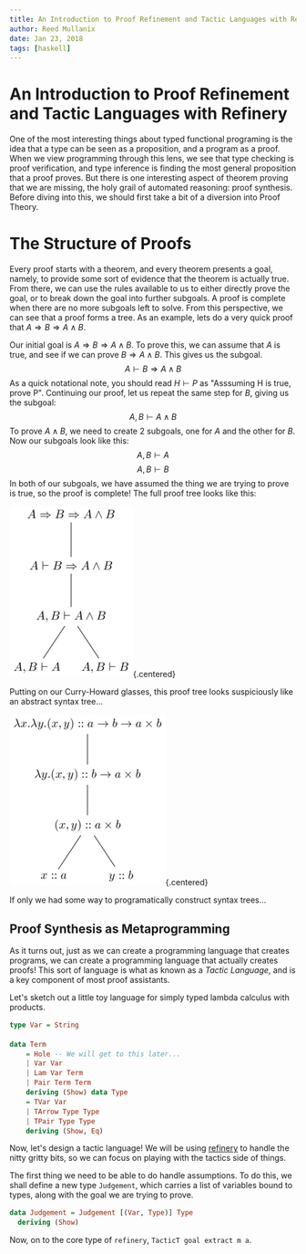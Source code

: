 ```yaml
---
title: An Introduction to Proof Refinement and Tactic Languages with Refinery
author: Reed Mullanix
date: Jan 23, 2018
tags: [haskell]
---
```


# An Introduction to Proof Refinement and Tactic Languages with Refinery
One of the most interesting things about typed functional programing is the idea that a type can 
be seen as a proposition, and a program as a proof. When we view
programming through this lens, we see that type checking is proof verification, and type
inference is finding the most general proposition that a proof proves. 
But there is one interesting aspect of theorem proving that we are missing,
the holy grail of automated reasoning: proof synthesis. Before diving
into this, we should first take a bit of a diversion into Proof Theory.

# The Structure of Proofs
Every proof starts with a theorem, and every theorem presents a goal, 
namely, to provide some sort of evidence that the theorem is actually true.
From there, we can use the rules available to us to either directly prove the
goal, or to break down the goal into further subgoals. A proof is
complete when there are no more subgoals left to solve. 
From this perspective, we can see that a proof forms a tree. As an example, lets do a very
quick proof that $A \Rightarrow B \Rightarrow A \land B$.

Our initial goal is $A \Rightarrow B \Rightarrow A \land B$. To prove this, we
can assume that $A$ is true, and see if we can prove $B \Rightarrow A \land B$.
This gives us the subgoal.
$$A \vdash B \Rightarrow A \land B$$
As a quick notational note, you should read $H \vdash P$ as "Asssuming H is
true, prove P". Continuing our proof, let us repeat the same step for $B$,
giving us the subgoal:
$$A,B \vdash A \land B$$
To prove $A \land B$, we need to create 2 subgoals, one for $A$ and the other for $B$. Now our subgoals look like this:
$$A,B \vdash A$$
$$A,B \vdash B$$
In both of our subgoals, we have assumed the thing we are trying to prove is true, so the proof is complete! The full proof tree looks like this:

![](/tikz/proof-tree.png){.centered}

Putting on our Curry-Howard glasses, this proof tree looks suspiciously like an abstract syntax tree...

![](/tikz/syntax-tree.png){.centered}

If only we had some way to programatically construct syntax trees...

## Proof Synthesis as Metaprogramming
As it turns out, just as we can create a programming language that creates programs, we can create a programming language that actually creates proofs! 
This sort of language is what as known as a *Tactic Language*, and is a key component of most proof assistants.

Let's sketch out a little toy language for simply typed lambda calculus with products.
```haskell
type Var = String

data Term
    = Hole -- We will get to this later...
    | Var Var
    | Lam Var Term
    | Pair Term Term
    deriving (Show) data Type
    = TVar Var
    | TArrow Type Type
    | TPair Type Type
    deriving (Show, Eq)
```

Now, let's design a tactic language! We will be using
[refinery](https://github.com/TOTBWF/refinery) to handle the nitty gritty bits,
so we can focus on playing with the tactics side of things.

The first thing we need to be able to do handle assumptions. To do this,
we shall define a new type `Judgement`, which carries a list of variables bound
to types, along with the goal we are trying to prove.
```haskell
data Judgement = Judgement [(Var, Type)] Type
  deriving (Show)
```

Now, on to the core type of `refinery`, `TacticT goal extract m a`.
